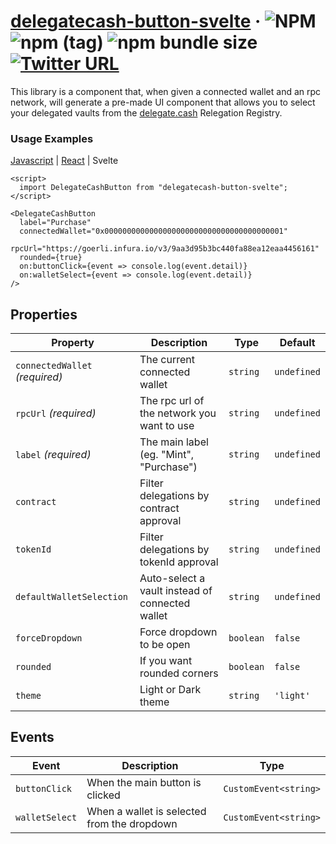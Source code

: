 # [delegatecash-button-svelte](https://delegate.cash) &middot; ![NPM](https://img.shields.io/npm/l/delegatecash-button-svelte?registry_uri=https%3A%2F%2Fregistry.npmjs.com) ![npm (tag)](https://img.shields.io/npm/v/delegatecash-button-svelte/latest) ![npm bundle size](https://img.shields.io/bundlephobia/min/delegatecash-button-svelte) [![Twitter URL](https://img.shields.io/twitter/url?url=https%3A%2F%2Ftwitter.com%2Fdelegatecash)](https://twitter.com/delegatecash)

This library is a component that, when given a connected wallet and an rpc network, will generate a pre-made UI component that allows you to select your delegated vaults from the [delegate.cash](https://delegate.cash) Relegation Registry.

### Usage Examples

[Javascript](https://github.com/delegatecash/delegatecash-button/tree/main/libraries/vanilla) | [React](https://github.com/delegatecash/delegatecash-button/tree/main/libraries/react) | Svelte

```svelte
<script>
  import DelegateCashButton from "delegatecash-button-svelte";
</script>

<DelegateCashButton
  label="Purchase"
  connectedWallet="0x0000000000000000000000000000000000000001"
  rpcUrl="https://goerli.infura.io/v3/9aa3d95b3bc440fa88ea12eaa4456161"
  rounded={true}
  on:buttonClick={event => console.log(event.detail)}
  on:walletSelect={event => console.log(event.detail)}
/>
```

## Properties

| Property                       | Description                                     | Type      | Default     |
| ------------------------------ | ----------------------------------------------- | --------- | ----------- |
| `connectedWallet` _(required)_ | The current connected wallet                    | `string`  | `undefined` |
| `rpcUrl` _(required)_          | The rpc url of the network you want to use      | `string`  | `undefined` |
| `label` _(required)_           | The main label (eg. "Mint", "Purchase")         | `string`  | `undefined` |
| `contract`                     | Filter delegations by contract approval         | `string`  | `undefined` |
| `tokenId`                      | Filter delegations by tokenId approval          | `string`  | `undefined` |
| `defaultWalletSelection`       | Auto-select a vault instead of connected wallet | `string`  | `undefined` |
| `forceDropdown`                | Force dropdown to be open                       | `boolean` | `false`     |
| `rounded`                      | If you want rounded corners                     | `boolean` | `false`     |
| `theme`                        | Light or Dark theme                             | `string`  | `'light'`   |

## Events

| Event          | Description                                 | Type                  |
| -------------- | ------------------------------------------- | --------------------- |
| `buttonClick`  | When the main button is clicked             | `CustomEvent<string>` |
| `walletSelect` | When a wallet is selected from the dropdown | `CustomEvent<string>` |
